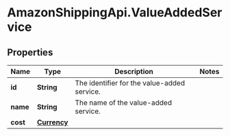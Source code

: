 # AmazonShippingApi.ValueAddedService

## Properties

Name | Type | Description | Notes
------------ | ------------- | ------------- | -------------
**id** | **String** | The identifier for the value-added service. | 
**name** | **String** | The name of the value-added service. | 
**cost** | [**Currency**](Currency.md) |  | 


